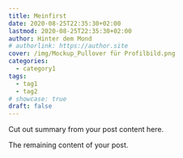 ```yaml
---
title: Meinfirst
date: 2020-08-25T22:35:30+02:00
lastmod: 2020-08-25T22:35:30+02:00
author: Hinter dem Mond
# authorlink: https://author.site
cover: /img/Mockup_Pullover für Profilbild.png
categories:
  - category1
tags:
  - tag1
  - tag2
# showcase: true
draft: false
---
```


Cut out summary from your post content here.

<!--more-->

The remaining content of your post.
